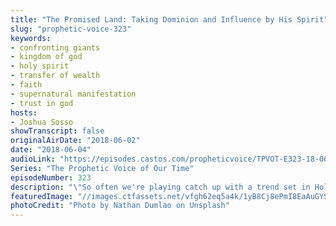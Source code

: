 ```yaml
---
title: "The Promised Land: Taking Dominion and Influence by His Spirit"
slug: "prophetic-voice-323"
keywords:
- confronting giants
- kingdom of god
- holy spirit
- transfer of wealth
- faith
- supernatural manifestation
- trust in god
hosts:
- Joshua Sosso
showTranscript: false
originalAirDate: "2018-06-02"
date: "2018-06-04"
audioLink: "https://episodes.castos.com/propheticvoice/TPVOT-E323-18-06-02-03-The-Promised-Land.mp3"
Series: "The Prophetic Voice of Our Time"
episodeNumber: 323
description: "\"So often we're playing catch up with a trend set in Hollywood or maybe a trend on the radio right? We're letting the world set the standard and we're trying to compensate for that, we're trying to counteract it. That's not the purpose and that's not the vision that God has for the body of Christ, and that's what the purpose of the transfer of wealth influence and affluence is about that we would be influencers... Because they had faith in God, they knew that if God said that He was giving them the land then that’s what it would be, that the land would be theirs. That’s the attitude that we need to have when God speaks a word over us, no matter how impossible it seems at the time. When God speaks a word over us, we have to realize that it doesn’t matter what giants [or] what mountains we face. We have God on our side.”\nJoshua ch 1\nEphesians ch 1\n"
featuredImage: "//images.ctfassets.net/vfgh62eq5a4k/1yB8Cj8ePmI8EaAuGYSsYi/eed66b5e5078234e4a5ead72004b80c6/nathan-dumlao-454452-unsplash.jpg"
photoCredit: "Photo by Nathan Dumlao on Unsplash"
---
```

